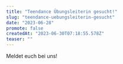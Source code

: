 ```yaml
---
title: "Teendance Übungsleiterin gesucht!"
slug: "teendance-uebungsleiterin-gesucht"
date: "2023-06-28"
promote: false
createdAt: "2023-06-30T07:18:55.578Z"
teaser: ""
---
```

Meldet euch bei uns!
